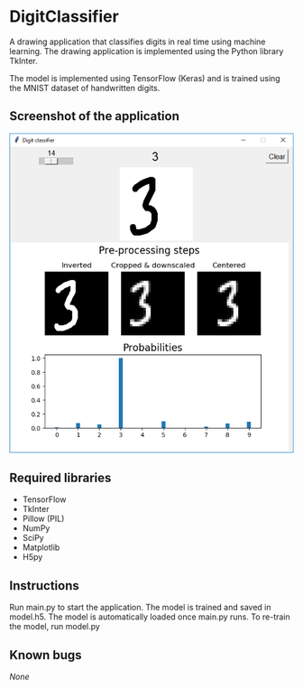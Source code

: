 # DigitClassifier
A drawing application that classifies digits in real time using machine learning.
The drawing application is implemented using the Python library TkInter.

The model is implemented using TensorFlow (Keras) and is trained using the MNIST dataset of handwritten digits.

## Screenshot of the application
![Screenshot](/Screenshot.png?raw=true "Screenshot of the application")

## Required libraries
* TensorFlow
* TkInter
* Pillow (PIL)
* NumPy
* SciPy
* Matplotlib
* H5py

## Instructions
Run main.py to start the application.
The model is trained and saved in model.h5. The model is automatically loaded once main.py runs.
To re-train the model, run model.py

## Known bugs
*None*

